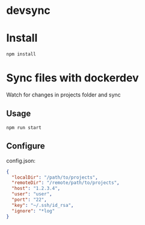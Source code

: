 # devsync
# Install
`npm install`

# Sync files with dockerdev
Watch for changes in projects folder and sync

## Usage
`npm run start`

## Configure
config.json:
```json
{
  "localDir": "/path/to/projects",
  "remoteDir": "/remote/path/to/projects",
  "host": "1.2.3.4",
  "user": "user",
  "port": "22",
  "key": "~/.ssh/id_rsa",
  "ignore": "*log"
}
```
